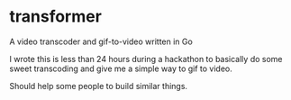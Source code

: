 transformer
===========

A video transcoder and gif-to-video written in Go

I wrote this is less than 24 hours during a hackathon to basically do some sweet transcoding
and give me a simple way to gif to video.

Should help some people to build similar things.

